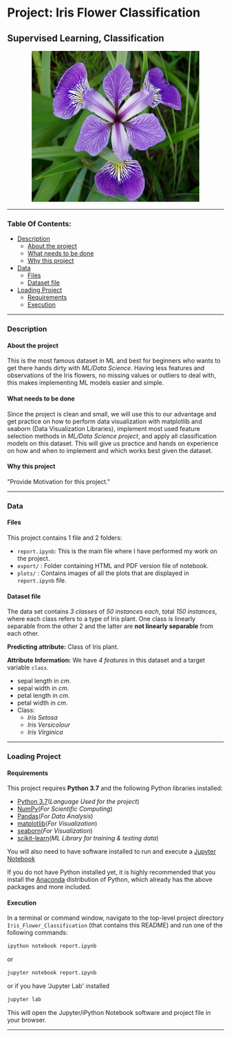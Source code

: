 # Project: Iris Flower Classification
## Supervised Learning, Classification

<p align = 'center'><img src = 'logo.jpg', height=350, width =390></p>

----

### Table Of Contents:
- [Description](#description)<br>
    - [About the project](#about-the-project)<br>
    - [What needs to be done](#what-needs-to-be-done)<br>
    - [Why this project](#why-this-project)<br>
- [Data](#data)<br>
    - [Files](#files)<br>
    - [Dataset file](#dataset-file)<br>
- [Loading Project](#loading-project)<br>
    - [Requirements](#requirements)<br>
    - [Execution](#execution)<br>

----

### Description

#### About the project
This is the most famous dataset in ML and best for beginners who wants to get there hands dirty with _ML/Data Science_. Having less features and observations of the Iris flowers, no missing values or outliers to deal with, this makes implementing ML models easier and simple.

#### What needs to be done
Since the project is clean and small, we will use this to our advantage and get practice on how to perform data visualization with matplotlib and seaborn (Data Visualization Libraries), implement most used feature selection methods in _ML/Data Science project_, and apply all classification models on this dataset. This will give us practice and hands on experience on how and when to implement and which works best given the dataset.


#### Why this project
"Provide Motivation for this project."


----

### Data

#### Files

This project contains 1 file and 2 folders:

- `report.ipynb`: This is the main file where I have performed my work on the project.
- `export/` : Folder containing HTML and PDF version file of notebook.
- `plots/` : Contains images of all the plots that are displayed in `report.ipynb` file.


#### Dataset file

The data set contains _3 classes_ of _50 instances each_, total _150 instances_, where each class refers to a type of Iris plant. One class is linearly separable from the other 2 and the latter are **not linearly separable** from each other. 

**Predicting attribute:** Class of Iris plant. 

**Attribute Information:** We have _4 features_ in this dataset and a target variable `class`.

- sepal length in _cm_.
- sepal width in _cm_.
- petal length in _cm_.
- petal width in _cm_.
- Class:
    - _Iris Setosa_
    - _Iris Versicolour_
    - _Iris Virginica_
        
----

### Loading Project

#### Requirements

This project requires **Python 3.7** and the following Python libraries installed:

- [Python 3.7](https://www.python.org/downloads/)(_Language Used for the project_)
- [NumPy](http://www.numpy.org/)(_For Scientific Computing_)
- [Pandas](http://pandas.pydata.org)(_For Data Analysis_)
- [matplotlib](http://matplotlib.org/)(_For Visualization_)
- [seaborn](https://seaborn.pydata.org/installing.html)(_For Visualization_)
- [scikit-learn](http://scikit-learn.org/stable/)(_ML Library for training & testing data_)

You will also need to have software installed to run and execute a [Jupyter Notebook](http://jupyter.org/install)

If you do not have Python installed yet, it is highly recommended that you install the [Anaconda](https://www.anaconda.com/download/) distribution of Python, which already has the above packages and more included.

#### Execution

In a terminal or command window, navigate to the top-level project directory `Iris_Flower_Classification` (that contains this README) and run one of the following commands:

```bash
ipython notebook report.ipynb
```  
or
```bash
jupyter notebook report.ipynb
```
or if you have 'Jupyter Lab' installed
```bash
jupyter lab
```

This will open the Jupyter/iPython Notebook software and project file in your browser.

----